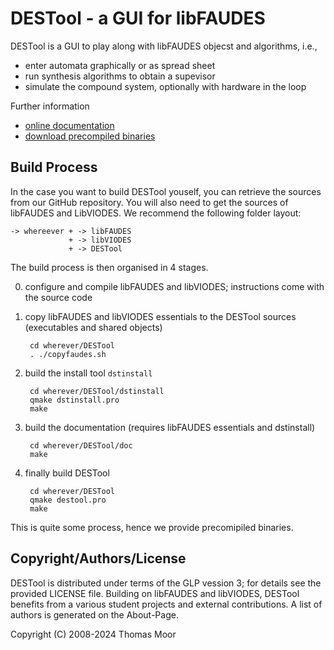 # DESTool - a GUI for libFAUDES


DESTool is a GUI to play along with libFAUDES objecst and algorithms, i.e.,
- enter automata graphically or as spread sheet
- run synthesis algorithms to obtain a supevisor
- simulate the compound system, optionally with hardware in the loop

Further information
- [online documentation](https://fgdes.tf.fau.de/destool/index.html)
- [download precompiled binaries](https://fgdes.tf.fau.de/archive/preview/#arch)

## Build Process

In the case you want to build DESTool youself, you can retrieve the sources from our GitHub repository.
You will also need to get the sources of libFAUDES and LibVIODES. We recommend the following
folder layout:

    -> whereever + -> libFAUDES
                 + -> libVIODES
                 + -> DESTool

The build process is then organised in 4 stages.

0. configure and compile libFAUDES and libVIODES; instructions come with the source code

1. copy libFAUDES and libVIODES essentials to the DESTool sources (executables and shared objects)   

        cd wherever/DESTool
        . ./copyfaudes.sh

2. build the install tool  `dstinstall`

        cd wherever/DESTool/dstinstall
        qmake dstinstall.pro
        make

3. build the documentation (requires libFAUDES essentials and dstinstall)

        cd wherever/DESTool/doc
        make 

4. finally build DESTool

        cd wherever/DESTool
        qmake destool.pro
        make

This is quite some process, hence we provide precomipiled binaries. 

## Copyright/Authors/License

DESTool is distributed under terms of the GLP vession 3; for details see the provided
LICENSE file. Building on libFAUDES and libVIODES, DESTool benefits from a various student
projects and external contributions. A list of authors is generated on the About-Page. 


Copyright (C) 2008-2024 Thomas Moor
